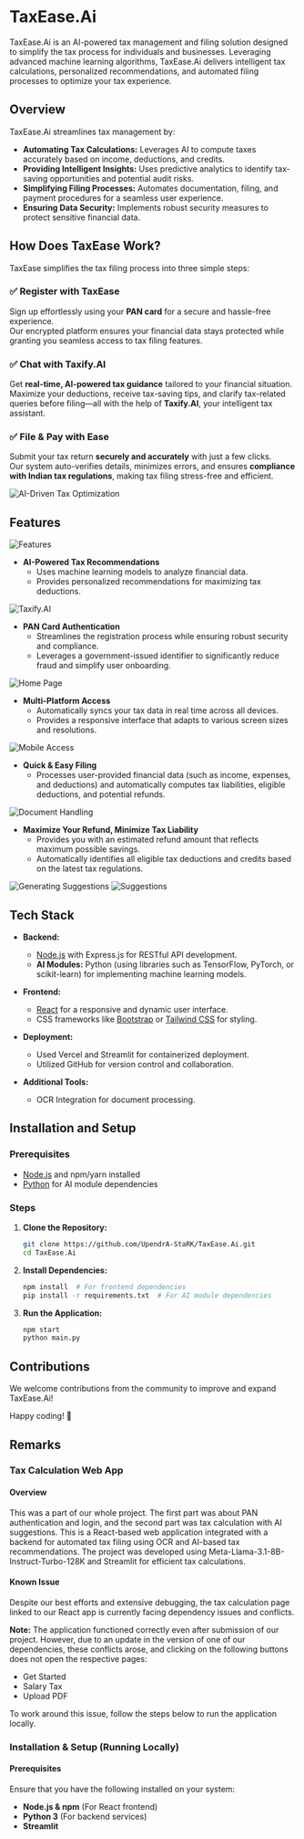 # TaxEase.Ai

TaxEase.Ai is an AI-powered tax management and filing solution designed to simplify the tax process for individuals and businesses. Leveraging advanced machine learning algorithms, TaxEase.Ai delivers intelligent tax calculations, personalized recommendations, and automated filing processes to optimize your tax experience.

## Overview

TaxEase.Ai streamlines tax management by:

- **Automating Tax Calculations:** Leverages AI to compute taxes accurately based on income, deductions, and credits.
- **Providing Intelligent Insights:** Uses predictive analytics to identify tax-saving opportunities and potential audit risks.
- **Simplifying Filing Processes:** Automates documentation, filing, and payment procedures for a seamless user experience.
- **Ensuring Data Security:** Implements robust security measures to protect sensitive financial data.

## How Does TaxEase Work?

TaxEase simplifies the tax filing process into three simple steps:

### ✅ Register with TaxEase
Sign up effortlessly using your **PAN card** for a secure and hassle-free experience.  
Our encrypted platform ensures your financial data stays protected while granting you seamless access to tax filing features.

### ✅ Chat with Taxify.AI
Get **real-time, AI-powered tax guidance** tailored to your financial situation.  
Maximize your deductions, receive tax-saving tips, and clarify tax-related queries before filing—all with the help of **Taxify.AI**, your intelligent tax assistant.

### ✅ File & Pay with Ease
Submit your tax return **securely and accurately** with just a few clicks.  
Our system auto-verifies details, minimizes errors, and ensures **compliance with Indian tax regulations**, making tax filing stress-free and efficient.

![AI-Driven Tax Optimization](./assets/interactive-dashboard.png)

## Features

![Features](./assets/features.png)

- **AI-Powered Tax Recommendations**
  - Uses machine learning models to analyze financial data.
  - Provides personalized recommendations for maximizing tax deductions.

![Taxify.AI](./assets/taxify-ai.png)

- **PAN Card Authentication**
  - Streamlines the registration process while ensuring robust security and compliance.
  - Leverages a government-issued identifier to significantly reduce fraud and simplify user onboarding.

![Home Page](./assets/home-page.png)

- **Multi-Platform Access**
  - Automatically syncs your tax data in real time across all devices.
  - Provides a responsive interface that adapts to various screen sizes and resolutions.

![Mobile Access](./assets/mobile.png)

- **Quick & Easy Filing**
  - Processes user-provided financial data (such as income, expenses, and deductions) and automatically computes tax liabilities, eligible deductions, and potential refunds.

![Document Handling](./assets/document-handling-ocr-integration.png)

- **Maximize Your Refund, Minimize Tax Liability**
  - Provides you with an estimated refund amount that reflects maximum possible savings.
  - Automatically identifies all eligible tax deductions and credits based on the latest tax regulations.

![Generating Suggestions](./assets/generating.png) ![Suggestions](./assets/suggestions.png)

## Tech Stack

- **Backend:**
  - [Node.js](https://nodejs.org/) with Express.js for RESTful API development.
  - **AI Modules:** Python (using libraries such as TensorFlow, PyTorch, or scikit-learn) for implementing machine learning models.

- **Frontend:**
  - [React](https://reactjs.org/) for a responsive and dynamic user interface.
  - CSS frameworks like [Bootstrap](https://getbootstrap.com/) or [Tailwind CSS](https://tailwindcss.com/) for styling.

- **Deployment:**
  - Used Vercel and Streamlit for containerized deployment.
  - Utilized GitHub for version control and collaboration.

- **Additional Tools:**
  - OCR Integration for document processing.

## Installation and Setup

### Prerequisites

- [Node.js](https://nodejs.org/) and npm/yarn installed
- [Python](https://www.python.org/) for AI module dependencies

### Steps

1. **Clone the Repository:**
   ```bash
   git clone https://github.com/UpendrA-StaRK/TaxEase.Ai.git
   cd TaxEase.Ai
   ```

2. **Install Dependencies:**
   ```bash
   npm install  # For frontend dependencies
   pip install -r requirements.txt  # For AI module dependencies
   ```

3. **Run the Application:**
   ```bash
   npm start 
   python main.py
   ```

## Contributions

We welcome contributions from the community to improve and expand TaxEase.Ai!

Happy coding! 🚀

## Remarks

### Tax Calculation Web App

#### Overview

This was a part of our whole project. The first part was about PAN authentication and login, and the second part was tax calculation with AI suggestions. This is a React-based web application integrated with a backend for automated tax filing using OCR and AI-based tax recommendations. The project was developed using Meta-Llama-3.1-8B-Instruct-Turbo-128K and Streamlit for efficient tax calculations.

#### Known Issue

Despite our best efforts and extensive debugging, the tax calculation page linked to our React app is currently facing dependency issues and conflicts.

**Note:** The application functioned correctly even after submission of our project. However, due to an update in the version of one of our dependencies, these conflicts arose, and clicking on the following buttons does not open the respective pages:

- Get Started
- Salary Tax
- Upload PDF

To work around this issue, follow the steps below to run the application locally.

### Installation & Setup (Running Locally)

#### Prerequisites

Ensure that you have the following installed on your system:

- **Node.js & npm** (For React frontend)
- **Python 3** (For backend services)
- **Streamlit**
